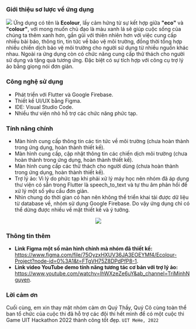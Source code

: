 ### Giới thiệu sơ lược về ứng dụng
![](https://i.ibb.co/bLBpCfr/thumbnail.png)
Ứng dụng có tên là **Ecolour**, lấy cảm hứng từ sự kết hợp giữa **"eco"** và **"colour"**, với mong muốn chủ đạo là màu xanh lá sẽ giúp cuộc sống của chúng ta thêm xanh hơn, gần gũi với thiên nhiên hơn với việc cung cấp nhiều bài báo, thông tin, tin tức về bảo vệ môi trường, đồng thời tổng hợp nhiều chiến dịch bảo vệ môi trường cho người sử dụng từ nhiều nguồn khác nhau. Ngoài ra ứng dụng còn có chức năng cung cấp thử thách cho người sử dụng và tặng quà tương ứng. Đặc biệt có sự tích hợp với công cụ trợ lý ảo bằng giọng nói đơn giản.
### Công nghệ sử dụng
- Phát triển với Flutter và Google Firebase.
- Thiết kế UI/UX bằng Figma.
- IDE: Visual Studio Code.
- Nhiều thư viện nhỏ hỗ trợ các chức năng phức tạp.
### Tính năng chính 
- Màn hình cung cấp thông tin các tin tức về môi trường (chưa hoàn thành trong ứng dụng, hoàn thành thiết kế).
- Màn hình cung cấp, cập nhật thông tin các chiến dịch môi trường (chưa hoàn thành trong ứng dụng, hoàn thành thiết kế).
- Màn hình cung cấp các thử thách cho người dùng (chưa hoàn thành trong ứng dụng, hoàn thành thiết kế).
- Trợ lý ảo: Vì lý do phức tạp khi phải xử lý máy học nên nhóm đã áp dụng thư viện có sẵn trong Flutter là speech_to_text và tự thu âm phản hồi để xử lý một số yêu cầu đơn giản.
- Nhìn chung do thời gian có hạn nên không thể triển khai tải được dữ liệu từ database về, nhóm sử dụng Google Firebase. Do vậy ứng dụng chỉ có thể dừng được nhiều về mặt thiết kế và ý tưởng.

<p align="center">
  <img src="https://i.ibb.co/NS9znry/category-secondary.png">
</p>

### Thông tin thêm
- **Link Figma một số màn hình chính mà nhóm đã thiết kế:** https://www.figma.com/file/75OyzxHXUV36JA3EOEYMf4/Ecolour-Project?node-id=0%3A1&t=FTgVH75Z8DPdPfP8-1.
- **Link video YouTube demo tính năng tương tác cơ bản với trợ lý ảo:** https://www.youtube.com/watchv=IhWXzeZe6uY&ab_channel=TriMinhNguyen. 
### Lời cảm ơn
Cuối cùng, em xin thay mặt nhóm cảm ơn Quý Thầy, Quý Cô cùng toàn thể ban tổ chức của cuộc thi đã hỗ trợ các đội thi hết mình để có một cuộc thi Game UIT Hackathon 2022 thành công tốt đẹp.
`UIT MeHe, 2022`
